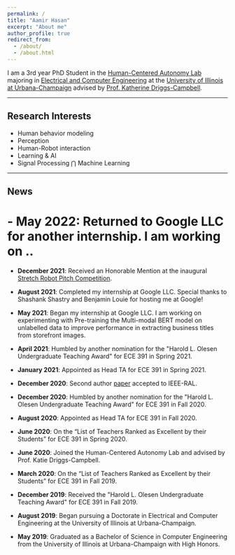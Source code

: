 ```yaml
---
permalink: /
title: "Aamir Hasan"
excerpt: "About me"
author_profile: true
redirect_from: 
  - /about/
  - /about.html
---
```


I am a 3rd year PhD Student in the [Human-Centered Autonomy Lab](https://publish.illinois.edu/humancenteredautonomy/) majoring in [Electrical and Computer Engineering](https://ece.illinois.edu) at the [University of Illinois at Urbana-Champaign](https://illinois.edu) advised by [Prof. Katherine Driggs-Campbell](https://krdc.web.illinois.edu).

---

## Research Interests

* Human behavior modeling
* Perception
* Human-Robot interaction
* Learning & AI
* Signal Processing $\bigcap$ Machine Learning

---

## News

# - **May 2022**: Returned to Google LLC for another internship. I am working on ..

- **December 2021**: Received an Honorable Mention at the inaugural [Stretch Robot Pitch Competition](https://techsage.gatech.edu/stretch-robot-pitch-competition).

- **August 2021**: Completed my internship at Google LLC. Special thanks to Shashank Shastry and Benjamin Louie for hosting me at Google!

- **May 2021**: Began my internship at Google LLC. I am working on experimenting with Pre-training the Multi-modal BERT model on unlabelled data to improve performance in extracting business titles from storefront images.

- **April 2021**: Humbled by another nomination for the "Harold L. Olesen Undergraduate Teaching Award" for ECE 391 in Spring 2021.

- **January 2021**: Appointed as Head TA for ECE 391 in Spring 2021.

- **December 2020**: Second author [paper](https://ieeexplore.ieee.org/document/9309334) accepted to IEEE-RAL.

- **December 2020**: Humbled by another nomination for the "Harold L. Olesen Undergraduate Teaching Award" for ECE 391 in Fall 2020.

- **August 2020**: Appointed as Head TA for ECE 391 in Fall 2020.

- **June 2020**: On the “List of Teachers Ranked as Excellent by their Students” for ECE 391 in Spring 2020. 

- **June 2020**: Joined the Human-Centered Autonomy Lab and advised by Prof. Katie Driggs-Campbell.

- **March 2020**: On the “List of Teachers Ranked as Excellent by their Students” for ECE 391 in Fall 2019. 

- **December 2019**: Received the "Harold L. Olesen Undergraduate Teaching Award" for ECE 391 in Fall 2019.

- **August 2019**: Began pursuing a Doctorate in Electrical and Computer Engineering at the University of Illinois at Urbana-Champaign.

- **May 2019**: Graduated as a Bachelor of Science in Computer Engineering from the University of Illinois at Urbana-Champaign with High Honors.
